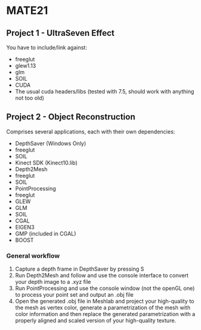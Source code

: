 # MATE21

## Project 1 - UltraSeven Effect
You have to include/link against:
- freeglut
- glew1.13
- glm
- SOIL
- CUDA
- The usual cuda headers/libs (tested with 7.5, should work with anything not too old)

## Project 2 - Object Reconstruction
Comprises several applications, each with their own dependencies:
- DepthSaver (Windows Only)
 - freeglut
 - SOIL
 - Kinect SDK (Kinect10.lib)
- Depth2Mesh
 - freeglut
 - SOIL
- PointProcessing
 - freeglut
 - GLEW
 - GLM
 - SOIL
 - CGAL
 - EIGEN3
 - GMP (included in CGAL)
 - BOOST
 
### General workflow
1. Capture a depth frame in DepthSaver by pressing S
2. Run Depth2Mesh and follow and use the console interface to convert your depth image to a .xyz file
3. Run PointProcessing and use the console window (not the openGL one) to process your point set and output an .obj file
4. Open the generated .obj file in Meshlab and project your high-quality to the mesh as vertex color, generate a parametrization of the mesh with color information and then replace the generated parametrization with a properly aligned and scaled version of your high-quality texture.
